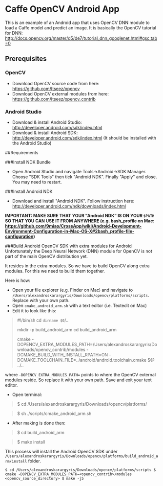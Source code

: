 # Caffe OpenCV Android App
This is an example of an Android app that uses OpenCV DNN module to load a Caffe model and predict an image. It is basically the OpenCV tutorial for DNN: http://docs.opencv.org/master/d5/de7/tutorial_dnn_googlenet.html#gsc.tab=0

## Prerequisites

### OpenCV
- Download OpenCV source code from here: https://github.com/Itseez/opencv
- Download OpenCV external modules from here: https://github.com/Itseez/opencv_contrib

### Android Studio
- Download & install Android Studio:  http://developer.android.com/sdk/index.html
- Download & install Android SDK:  http://developer.android.com/sdk/index.html (It should be installed with the Android Studio)

##Requirements

###Install NDK Bundle
- Open Android Studio and navigate Tools->Android->SDK Manager. Choose "SDK Tools" then tick "Android NDK". Finally "Apply" and close. You may need to restart. 


###Install Android NDK
- Download and install "Android NDK". Follow instruction here: http://developer.android.com/ndk/downloads/index.html 

**IMPORTANT: MAKE SURE THAT YOUR "Android NDK" IS ON YOUR `$PATH` SO THAT YOU CAN USE IT FROM ANYWHERE 
(e.g. bash_profile on Mac: https://github.com/9miao/CrossApp/wiki/Android-Development-Environment-Configuration-in-Mac-OS-X#2bash_profile-file-configuration)**



###Build Android OpenCV SDK with extra modules for Android
Unfortunately the Deep Neural Network (DNN) module for OpenCV is not part of the main OpenCV distribution yet.

It resides in the extra modules. So we have to build OpenCV along extra modules. For this we need to build them together.

Here is how:

- Open your file explorer (e.g. Finder on Mac) and navigate to ``/Users/alexandroskarargyris/Downloads/opencv/platforms/scripts``. Replace with your own path.
- Open ``cmake_android_arm.sh`` with a text editor (i.e. Textedit on Mac)
- Edit it to look like this:


> #!/bin/sh
> cd `dirname $0`/..
>
> mkdir -p build_android_arm
> cd build_android_arm
>
> cmake -DOPENCV_EXTRA_MODULES_PATH=/Users/alexandroskarargyris/Downloads/opencv_contrib/modules -DCMAKE_BUILD_WITH_INSTALL_RPATH=ON -DCMAKE_TOOLCHAIN_FILE=../android/android.toolchain.cmake $@ ../..

where ``-DOPENCV_EXTRA_MODULES_PATH=`` points to where the OpenCV external modules reside. So replace it with your own path. Save and exit your text editor.

- Open terminal:

> $ cd /Users/alexandroskarargyris/Downloads/opencv/platforms/

> $ sh ./scripts/cmake_android_arm.sh

- After making is done then: 

> $ cd build_android_arm

> $ make install

This process will install the Android OpenCV SDK under ``/Users/alexandroskarargyris/Downloads/opencv/platforms/build_android_arm/install`` folder.



``
$ cd /Users/alexandroskarargyris/Downloads/opencv/platforms/scripts
$ cmake -DOPENCV_EXTRA_MODULES_PATH=<opencv_contrib>/modules <opencv_source_directory>
$ make -j5
``


 
